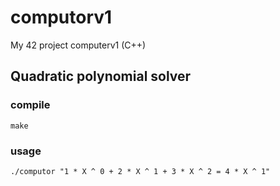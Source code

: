 # computorv1
My 42 project computerv1 (C++)

## Quadratic polynomial solver
### compile
`make`

### usage
`./computor "1 * X ^ 0 + 2 * X ^ 1 + 3 * X ^ 2 = 4 * X ^ 1"`
